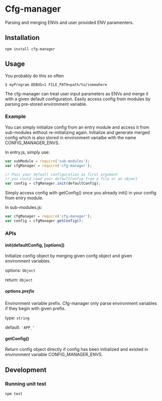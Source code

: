 # Cfg-manager

Parsing and merging ENVs and user provided ENV paramenters.

## Installation

```
npm install cfg-manager
```

## Usage

You probably do this so often

```
$ myProgram DEBUG=1 FILE_PATH=path/to/somewhere
```

The cfg-manager can treat user input parameters as ENVs and merge it with a given default configuration. Easily access config from modules by parsing pre-stored environment variable.

### Example

You can simply initialize config from an entry module and access it from sub-modules without re-initializing again.
Initialize and generate merged config which is also stored in environment varialbe with the name CONFIG_MANAGER_ENVS.

In entry.js, simply use:

```javascript
var subModule = require('sub-modules');
var cfgManager = require('cfg-manager');

// Pass your default configuration as first argument
// you could read your defaultConfig from a file or an object
var config = cfgManager.init(defaultConfig);
```

Simply access config with getConfig() once you already init() in your config from entry module.

In sub-modules.js:

```javascript
var cfgManager = require('cfg-manager');
var config = cfgManager.getConfig();
```

### APIs

#### init(defaultConfig, [options])

Initialize config object by merging given confg object and given environment variables.

options: ```Object```

return: ```Object```

##### options.prefix

Environment variable prefix. Cfg-manager only parse environment variables if they begin with given prefix.

type: ```string```

default: ```'APP_'```

#### getConfig()

Return config object directly if config has been initialized and existed in environment variable CONFIG_MANAGER_ENVS.

## Development

### Running unit test

```
npm test
```

